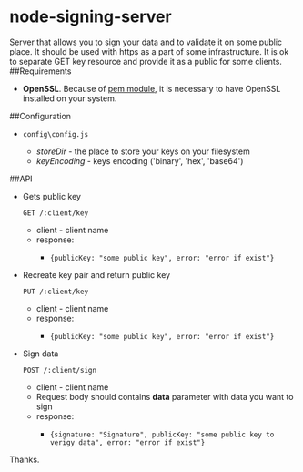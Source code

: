 node-signing-server
===================

Server that allows you to sign your data and to validate it on some public place. It should be used with https as a part of some infrastructure. It is ok to separate GET key resource and provide it as a public for some clients. 
##Requirements
* **OpenSSL**. Because of [pem module](https://github.com/andris9/pem), it is neсessary to have OpenSSL installed on your system. 

##Configuration
* ```
  config\config.js
  ```

    * _storeDir_ - the place to store your keys on your filesystem
    * _keyEncoding_ - keys encoding ('binary', 'hex', 'base64')

##API
* Gets public key

   ```
   GET /:client/key
   ```
   
  * client - client name
  * response:
    * ```
      {publicKey: "some public key", error: "error if exist"}
      ```

* Recreate key pair and return public key

   ```
   PUT /:client/key
   ```
   
  * client - client name
  * response:
    * ```
      {publicKey: "some public key", error: "error if exist"}
      ```

* Sign data

   ```
   POST /:client/sign
   ```
   
  * client - client name
  * Request body should contains **data** parameter with data you want to sign
  * response:
    *   ```
        {signature: "Signature", publicKey: "some public key to verigy data", error: "error if exist"}
        ```

Thanks.




  
